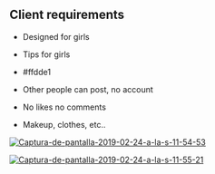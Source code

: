 ## Client requirements

- Designed for girls
- Tips for girls
- #ffdde1

- Other people can post, no account
- No likes no comments
- Makeup, clothes, etc..


<a href="https://ibb.co/px6dXVj"><img src="https://i.ibb.co/JKWHk6j/Captura-de-pantalla-2019-02-24-a-la-s-11-54-53.png" alt="Captura-de-pantalla-2019-02-24-a-la-s-11-54-53" border="0" /></a>

<a href="https://ibb.co/Kh6rv3M"><img src="https://i.ibb.co/C8BHGTk/Captura-de-pantalla-2019-02-24-a-la-s-11-55-21.png" alt="Captura-de-pantalla-2019-02-24-a-la-s-11-55-21" border="0" /></a>
